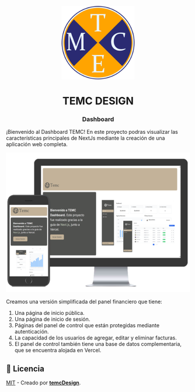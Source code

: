 <div align="center">
<img src="/public/logo.png" width="200px">
<h1>TEMC DESIGN</h1>
<h3>Dashboard</h3>
</div>

¡Bienvenido al Dashboard TEMC! En este proyecto podras visualizar las características principales de NextJs mediante la creación de una aplicación web completa.

<img src="/public/hero-desktop.png">

Creamos una versión simplificada del panel financiero que tiene:

1. Una página de inicio pública.
2. Una página de inicio de sesión.
3. Páginas del panel de control que están protegidas mediante autenticación.
4. La capacidad de los usuarios de agregar, editar y eliminar facturas.
5. El panel de control también tiene una base de datos complementaria, que se encuentra alojada en Vercel.

## 🔑 Licencia

[MIT](LICENSE.txt) - Creado por [**temcDesign**](https://temcdesign.github.io/portafolio/).
